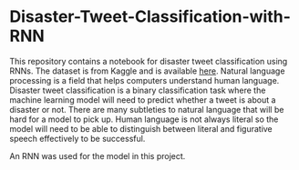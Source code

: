# Disaster-Tweet-Classification-with-RNN

This repository contains a notebook for disaster tweet classification using RNNs. The dataset is from Kaggle and is available [here](https://www.kaggle.com/competitions/nlp-getting-started/overview). Natural language processing is a field that helps computers understand human language. Disaster tweet classification is a binary classification task where the machine learning model will need to predict whether a tweet is about a disaster or not. There are many subtleties to natural language that will be hard for a model to pick up. Human language is not always literal so the model will need to be able to distinguish between literal and figurative speech effectively to be successful. 

An RNN was used for the model in this project. ![]()
